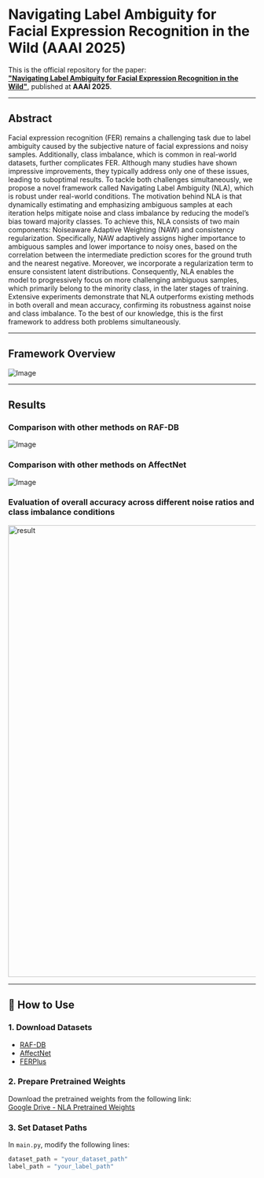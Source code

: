 # Navigating Label Ambiguity for Facial Expression Recognition in the Wild (AAAI 2025)

This is the official repository for the paper:  
[**"Navigating Label Ambiguity for Facial Expression Recognition in the Wild"**](https://ojs.aaai.org/index.php/AAAI/article/view/32476/34631), published at **AAAI 2025**.

---

## Abstract

Facial expression recognition (FER) remains a challenging task due to label ambiguity caused by the subjective nature of facial expressions and noisy samples. Additionally, class imbalance, which is common in real-world datasets, further complicates FER. Although many studies have shown impressive improvements, they typically address only one of these issues, leading to suboptimal results. To tackle both challenges simultaneously, we propose a novel framework called Navigating Label Ambiguity (NLA), which is robust under real-world conditions. The motivation behind NLA is that dynamically estimating and emphasizing ambiguous samples at each iteration helps mitigate noise and class imbalance by reducing the model’s bias toward majority classes. To achieve this, NLA consists of two main components: Noiseaware Adaptive Weighting (NAW) and consistency regularization. Specifically, NAW adaptively assigns higher importance to ambiguous samples and lower importance to noisy ones, based on the correlation between the intermediate prediction scores for the ground truth and the nearest negative. Moreover, we incorporate a regularization term to ensure consistent latent distributions. Consequently, NLA enables the model to progressively focus on more challenging ambiguous samples, which primarily belong to the minority class, in the later stages of training. Extensive experiments demonstrate that NLA outperforms existing methods in both overall and mean accuracy, confirming its robustness against noise and class imbalance. To the best of our knowledge, this is the first framework to address both problems simultaneously.

---

## Framework Overview

![Image](https://github.com/user-attachments/assets/a1e549f0-dff8-40b8-ba90-dc14e04f57e9)

---

## Results

### Comparison with other methods on RAF-DB  
![Image](https://github.com/user-attachments/assets/24b0f829-1cb6-4475-a928-0839f6579ebf)

### Comparison with other methods on AffectNet  
![Image](https://github.com/user-attachments/assets/ca4b0e87-049d-466a-96fa-c64a53ea4802)


### Evaluation of overall accuracy across different noise ratios and class imbalance conditions
<img width="918" alt="result" src="https://github.com/user-attachments/assets/9186d792-0c07-41a3-be0b-ebf8f39a1da4" />

---

## 🚀 How to Use

### 1. Download Datasets  
- [RAF-DB](http://www.whdeng.cn/RAF/model1.html)  
- [AffectNet](https://www.affectnet.org/)  
- [FERPlus](https://www.microsoft.com/en-us/research/project/ferplus-dataset/)

### 2. Prepare Pretrained Weights  
Download the pretrained weights from the following link:  
[Google Drive - NLA Pretrained Weights](https://drive.google.com/file/d/12NY75DwMUnXFbRYDQso4eXIxLAV2PP63/view?usp=drive_link)

### 3. Set Dataset Paths  
In `main.py`, modify the following lines:

```python
dataset_path = "your_dataset_path"
label_path = "your_label_path"
